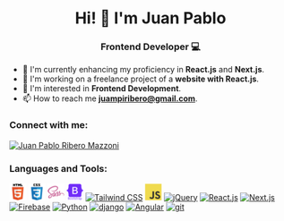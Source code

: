 <h1 border-bottom="none" align="center">Hi! 👋 I'm Juan Pablo</h1>
<h3 align="center">Frontend Developer 💻</h3>

- 🌱 I'm currently enhancing my proficiency in **React.js** and **Next.js**.
- 🔭 I'm working on a freelance project of a **website with React.js**.
- 👀 I'm interested in **Frontend Development**.
- 📫 How to reach me **juampiribero@gmail.com**.

<h3>Connect with me:</h3>
<p>
<a href="https://www.linkedin.com/in/juanpabloriberomazzoni/" target="_blank"><img align="center" src="https://raw.githubusercontent.com/rahuldkjain/github-profile-readme-generator/master/src/images/icons/Social/linked-in-alt.svg" alt="Juan Pablo Ribero Mazzoni" height="20" width="30" /></a>
</p>

<h3>Languages and Tools:</h3>
<p>
<a href="https://www.w3schools.com/html/" target="_blank"><img src="https://raw.githubusercontent.com/devicons/devicon/master/icons/html5/html5-original-wordmark.svg" alt="HTML5" width="30" height="30"/></a>
<a href="https://www.w3schools.com/css/" target="_blank"><img src="https://raw.githubusercontent.com/devicons/devicon/master/icons/css3/css3-original-wordmark.svg" alt="CSS3" width="30" height="30"/></a>
<a href="https://sass-lang.com" target="_blank"> <img src="https://raw.githubusercontent.com/devicons/devicon/master/icons/sass/sass-original.svg" alt="sass" width="30" height="30"/></a>
<a href="https://getbootstrap.com" target="_blank"> <img src="https://raw.githubusercontent.com/devicons/devicon/master/icons/bootstrap/bootstrap-plain-wordmark.svg" alt="Bootstrap" width="30" height="30"/></a>
<a href="https://tailwindcss.com/" target="_blank"> <img src="https://upload.wikimedia.org/wikipedia/commons/d/d5/Tailwind_CSS_Logo.svg" alt="Tailwind CSS" width="30" height="30"/></a>
<a href="https://www.w3schools.com/js/" target="_blank"> <img src="https://raw.githubusercontent.com/devicons/devicon/master/icons/javascript/javascript-original.svg" alt="JavaScript" width="30" height="30"/></a>
<a href="https://jquery.com/" target="_blank"> <img src="https://avatars.githubusercontent.com/u/70142?s=200&v=4" alt="jQuery" width="30" height="30"/></a>
<a href="https://es.reactjs.org/" target="_blank"> <img src="https://reactnative.dev/img/header_logo.svg" alt="React.js" width="30" height="30"/></a>
<a href="https://nextjs.org/" target="_blank"> <img src="https://upload.wikimedia.org/wikipedia/commons/8/8e/Nextjs-logo.svg" alt="Next.js" width="30" height="30"/></a>
<a href="https://firebase.google.com/" target="_blank"> <img src="https://www.gstatic.com/mobilesdk/160503_mobilesdk/logo/2x/firebase_96dp.png" alt="Firebase" width="30" height="30"/></a>
<a href="https://www.python.org/" target="_blank"> <img src="https://upload.wikimedia.org/wikipedia/commons/thumb/c/c3/Python-logo-notext.svg/165px-Python-logo-notext.svg.png" alt="Python" width="30" height="30"/></a>
<a href="https://www.djangoproject.com/" target="_blank"> <img src="https://upload.wikimedia.org/wikipedia/commons/thumb/7/75/Django_logo.svg/1920px-Django_logo.svg.png" alt="django" width="50" height="30"/></a>
<a href="https://angular.io/" target="_blank"> <img src="https://upload.wikimedia.org/wikipedia/commons/thumb/c/cf/Angular_full_color_logo.svg/1200px-Angular_full_color_logo.svg.png" alt="Angular" width="30" height="30"/></a>
<a href="https://git-scm.com/" target="_blank"> <img src="https://www.vectorlogo.zone/logos/git-scm/git-scm-icon.svg" alt="git" width="30" height="30"/></a>
</p>
